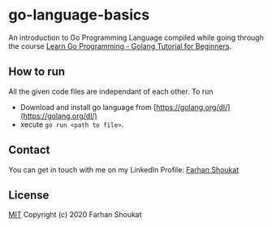 # go-language-basics
An introduction to Go Programming Language compiled while going through the course [Learn Go Programming - Golang Tutorial for Beginners](https://www.youtube.com/watch?v=YS4e4q9oBaU).

## How to run
All the given code files are independant of each other. To run
* Download and install go language from [https://golang.org/dl/](https://golang.org/dl/)
* xecute `go run <path to file>`.

## Contact
You can get in touch with me on my LinkedIn Profile: [Farhan Shoukat](https://www.linkedin.com/in/farhan-shoukat/)

## License
[MIT](../master/LICENSE)
Copyright (c) 2020 Farhan Shoukat
